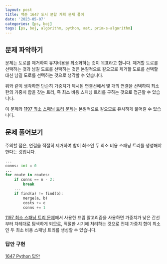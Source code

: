 ```yaml
---
layout: post
title: 백준 1647 도시 분할 계획 문제 풀이
date: '2023-05-07'
categories: [ps, boj]
tags: [ps, boj, algorithm, python, mst, prim-s-algorithm]
---
```


## 문제 파악하기

문제는 도로를 제거하여 유지비용을 최소화하는 것이 목표라고 합니다. 제거할 도로를 선택하는 것과 남길 도로를 선택하는 것은 본질적으로 같으므로 제거할 도로를 선택할 대신 남길 도로를 선택하는 것으로 생각할 수 있습니다.

위와 같이 생각하면 단순히 가중치가 제시된 연결선에서 몇 개의 연결을 선택하여 최소한의 가중치 합을 갖는 트리, 즉 최소 비용 스패닝 트리를 구하는 것으로 접근할 수 있습니다.

이 문제와 [1197 최소 스패닝 트리 문제](/posts/2023-05-04-boj-1197.md)는 본질적으로 같으므로 유사하게 풀어갈 수 있습니다.  

## 문제 풀어보기
주의할 점은, 연결을 적절히 제거하여 합이 최소인 두 최소 비용 스패닝 트리를 생성해야한다는 것입니다.  

```python
...
conns: int = 0
...
for route in routes:
    if conns == n - 2:
        break
    ...
    if find(a) != find(b):
        merge(a, b)
        costs += c
        conns += 1
```

[1197 최소 스패닝 트리 문제](/posts/2023-05-04-boj-1197.md)에서 사용한 프림 알고리즘을 사용하면 가중치가 낮은 간선부터 차례대로 탐색하게 되므로, 적절한 시기에 처리하는 것으로 전체 가중치 합이 최소인 두 최소 비용 스패닝 트리를 생성할 수 있습니다.  

### 답안 구현

[1647 Python 답안](https://github.com/ShapeLayer/training/blob/main/tasks/online_judge/baekjoon/python/1647.py)
